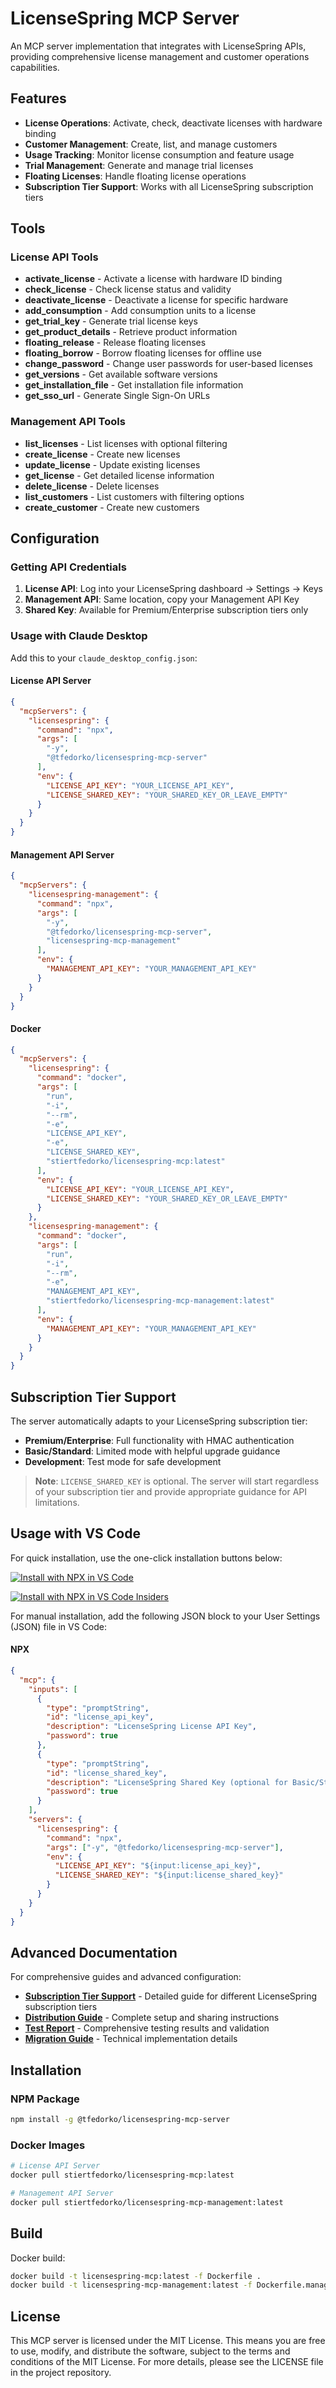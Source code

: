 # LicenseSpring MCP Server

An MCP server implementation that integrates with LicenseSpring APIs, providing comprehensive license management and customer operations capabilities.

## Features

- **License Operations**: Activate, check, deactivate licenses with hardware binding
- **Customer Management**: Create, list, and manage customers
- **Usage Tracking**: Monitor license consumption and feature usage
- **Trial Management**: Generate and manage trial licenses
- **Floating Licenses**: Handle floating license operations
- **Subscription Tier Support**: Works with all LicenseSpring subscription tiers

## Tools

### License API Tools
- **activate_license** - Activate a license with hardware ID binding
- **check_license** - Check license status and validity
- **deactivate_license** - Deactivate a license for specific hardware
- **add_consumption** - Add consumption units to a license
- **get_trial_key** - Generate trial license keys
- **get_product_details** - Retrieve product information
- **floating_release** - Release floating licenses
- **floating_borrow** - Borrow floating licenses for offline use
- **change_password** - Change user passwords for user-based licenses
- **get_versions** - Get available software versions
- **get_installation_file** - Get installation file information
- **get_sso_url** - Generate Single Sign-On URLs

### Management API Tools
- **list_licenses** - List licenses with optional filtering
- **create_license** - Create new licenses
- **update_license** - Update existing licenses
- **get_license** - Get detailed license information
- **delete_license** - Delete licenses
- **list_customers** - List customers with filtering options
- **create_customer** - Create new customers

## Configuration

### Getting API Credentials

1. **License API**: Log into your LicenseSpring dashboard → Settings → Keys
2. **Management API**: Same location, copy your Management API Key
3. **Shared Key**: Available for Premium/Enterprise subscription tiers only

### Usage with Claude Desktop

Add this to your `claude_desktop_config.json`:

#### License API Server
```json
{
  "mcpServers": {
    "licensespring": {
      "command": "npx",
      "args": [
        "-y",
        "@tfedorko/licensespring-mcp-server"
      ],
      "env": {
        "LICENSE_API_KEY": "YOUR_LICENSE_API_KEY",
        "LICENSE_SHARED_KEY": "YOUR_SHARED_KEY_OR_LEAVE_EMPTY"
      }
    }
  }
}
```

#### Management API Server
```json
{
  "mcpServers": {
    "licensespring-management": {
      "command": "npx",
      "args": [
        "-y",
        "@tfedorko/licensespring-mcp-server",
        "licensespring-mcp-management"
      ],
      "env": {
        "MANAGEMENT_API_KEY": "YOUR_MANAGEMENT_API_KEY"
      }
    }
  }
}
```

#### Docker
```json
{
  "mcpServers": {
    "licensespring": {
      "command": "docker",
      "args": [
        "run",
        "-i",
        "--rm",
        "-e",
        "LICENSE_API_KEY",
        "-e",
        "LICENSE_SHARED_KEY",
        "stiertfedorko/licensespring-mcp:latest"
      ],
      "env": {
        "LICENSE_API_KEY": "YOUR_LICENSE_API_KEY",
        "LICENSE_SHARED_KEY": "YOUR_SHARED_KEY_OR_LEAVE_EMPTY"
      }
    },
    "licensespring-management": {
      "command": "docker",
      "args": [
        "run",
        "-i",
        "--rm",
        "-e",
        "MANAGEMENT_API_KEY",
        "stiertfedorko/licensespring-mcp-management:latest"
      ],
      "env": {
        "MANAGEMENT_API_KEY": "YOUR_MANAGEMENT_API_KEY"
      }
    }
  }
}
```

## Subscription Tier Support

The server automatically adapts to your LicenseSpring subscription tier:

- **Premium/Enterprise**: Full functionality with HMAC authentication
- **Basic/Standard**: Limited mode with helpful upgrade guidance
- **Development**: Test mode for safe development

> **Note**: `LICENSE_SHARED_KEY` is optional. The server will start regardless of your subscription tier and provide appropriate guidance for API limitations.

## Usage with VS Code

For quick installation, use the one-click installation buttons below:

[![Install with NPX in VS Code](https://img.shields.io/badge/VS_Code-NPM-0098FF?style=flat-square&logo=visualstudiocode&logoColor=white)](https://insiders.vscode.dev/redirect/mcp/install?name=licensespring&inputs=%5B%7B%22type%22%3A%22promptString%22%2C%22id%22%3A%22apiKey%22%7D%5D&config=%7B%22command%22%3A%22npx%22%2C%22args%22%3A%5B%22-y%22%2C%22%40modelcontextprotocol%2Fserver-licensespring%22%5D%2C%22env%22%3A%7B%22LICENSE_API_KEY%22%3A%22%24%7Binput%3Alicense_api_key%7D%22%7D%7D)

[![Install with NPX in VS Code Insiders](https://img.shields.io/badge/VS_Code_Insiders-NPM-24bfa5?style=flat-square&logo=visualstudiocode&logoColor=white)](https://insiders.vscode.dev/redirect/mcp/install?name=licensespring&inputs=%5B%7B%22type%22%3A%22promptString%22%2C%22id%22%3A%22apiKey%22%7D%5D&config=%7B%22command%22%3A%22npx%22%2C%22args%22%3A%5B%22-y%22%2C%22%40modelcontextprotocol%2Fserver-licensespring%22%5D%2C%22env%22%3A%7B%22LICENSE_API_KEY%22%3A%22%24%7Binput%3Alicense_api_key%7D%22%7D%7D&quality=insiders)

For manual installation, add the following JSON block to your User Settings (JSON) file in VS Code:

#### NPX
```json
{
  "mcp": {
    "inputs": [
      {
        "type": "promptString",
        "id": "license_api_key",
        "description": "LicenseSpring License API Key",
        "password": true
      },
      {
        "type": "promptString",
        "id": "license_shared_key",
        "description": "LicenseSpring Shared Key (optional for Basic/Standard tiers)",
        "password": true
      }
    ],
    "servers": {
      "licensespring": {
        "command": "npx",
        "args": ["-y", "@tfedorko/licensespring-mcp-server"],
        "env": {
          "LICENSE_API_KEY": "${input:license_api_key}",
          "LICENSE_SHARED_KEY": "${input:license_shared_key}"
        }
      }
    }
  }
}
```

## Advanced Documentation

For comprehensive guides and advanced configuration:

- **[Subscription Tier Support](docs/SUBSCRIPTION_TIERS.md)** - Detailed guide for different LicenseSpring subscription tiers
- **[Distribution Guide](docs/DISTRIBUTION_GUIDE.md)** - Complete setup and sharing instructions
- **[Test Report](docs/TEST_REPORT.md)** - Comprehensive testing results and validation
- **[Migration Guide](docs/MIGRATION_TO_OFFICIAL_PATTERN.md)** - Technical implementation details

## Installation

### NPM Package
```bash
npm install -g @tfedorko/licensespring-mcp-server
```

### Docker Images
```bash
# License API Server
docker pull stiertfedorko/licensespring-mcp:latest

# Management API Server
docker pull stiertfedorko/licensespring-mcp-management:latest
```

## Build

Docker build:
```bash
docker build -t licensespring-mcp:latest -f Dockerfile .
docker build -t licensespring-mcp-management:latest -f Dockerfile.management .
```

## License

This MCP server is licensed under the MIT License. This means you are free to use, modify, and distribute the software, subject to the terms and conditions of the MIT License. For more details, please see the LICENSE file in the project repository.
